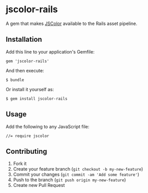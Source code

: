 # jscolor-rails

A gem that makes [JSColor](http://jscolor.com/) available to the Rails asset pipeline.

## Installation

Add this line to your application's Gemfile:

    gem 'jscolor-rails'

And then execute:

    $ bundle

Or install it yourself as:

    $ gem install jscolor-rails

## Usage

Add the following to any JavaScript file:

    //= require jscolor

## Contributing

1. Fork it
2. Create your feature branch (`git checkout -b my-new-feature`)
3. Commit your changes (`git commit -am 'Add some feature'`)
4. Push to the branch (`git push origin my-new-feature`)
5. Create new Pull Request
